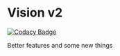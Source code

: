# Vision v2

[![Codacy Badge](https://api.codacy.com/project/badge/Grade/72854250717c4097924bd6eeb9228d03)](https://app.codacy.com/manual/infinitycoding222/vision-v2?utm_source=github.com&utm_medium=referral&utm_content=infinitycoding222/vision-v2&utm_campaign=Badge_Grade_Dashboard)

Better features and some new things
